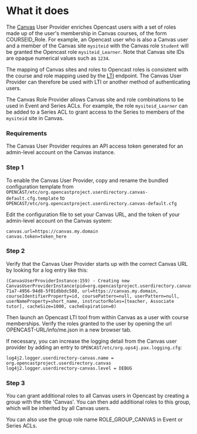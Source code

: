# What it does

The [Canvas](https://www.canvaslms.com/) User Provider enriches Opencast users
with a set of roles made up of the user's membership in Canvas courses, of the form
COURSEID_Role. For example, an Opencast user who is also a Canvas user and a member
of the Canvas site `mysiteid` with the Canvas role `Student` will be granted the
Opencast role `mysiteid_Learner`. Note that Canvas site IDs are opaque
numerical values such as `1234`.

The mapping of Canvas sites and roles to Opencast roles is consistent with the course
and role mapping used by the [LTI](../modules/ltimodule.md) endpoint. The Canvas
User Provider can therefore be used with LTI or another method of authenticating
users.

The Canvas Role Provider allows Canvas site and role combinations to be used in
Event and Series ACLs. For example, the role `mysiteid_Learner` can be added to a
Series ACL to grant access to the Series to members of the `mysiteid` site in Canvas.

### Requirements

The Canvas User Provider requires an API access token generated for an admin-level
account on the Canvas instance.

### Step 1

To enable the Canvas User Provider, copy and rename the bundled configuration template from
`OPENCAST/etc/org.opencastproject.userdirectory.canvas-default.cfg.template` to
`OPENCAST/etc/org.opencastproject.userdirectory.canvas-default.cfg`

Edit the configuration file to set your Canvas URL, and the token of your admin-level account
on the Canvas system:

```
canvas.url=https://canvas.my.domain
canvas.token=token_here
```

### Step 2

Verify that the Canvas User Provider starts up with the correct Canvas URL by looking
for a log entry like this:

```
(CanvasUserProviderInstance:159) - Creating new CanvasUserProviderInstance(pid=org.opencastproject.userdirectory.canvas.56f9fbca-71a7-4956-94d8-5f01dbbdc588, url=https://canvas.my.domain, courseIdentifierProperty=id, coursePattern=null, userPattern=null, userNameProperty=short_name, instructorRoles=[teacher, Associate tutor], cacheSize=1000, cacheExpiration=0)
```

Then launch an Opencast LTI tool from within Canvas as a user with course memberships.
Verify the roles granted to the user by opening the url OPENCAST-URL/info/me.json
in a new browser tab.

If necessary, you can increase the logging detail from the Canvas user provider by
adding an entry to `OPENCAST/etc/org.ops4j.pax.logging.cfg`:

```
log4j2.logger.userdirectory-canvas.name = org.opencastproject.userdirectory.canvas
log4j2.logger.userdirectory-canvas.level = DEBUG
```

### Step 3

You can grant additional roles to all Canvas users in Opencast by creating a group
with the title 'Canvas'. You can then add additional roles to this group, which will
be inherited by all Canvas users.

You can also use the group role name ROLE_GROUP_CANVAS in Event or Series ACLs.

